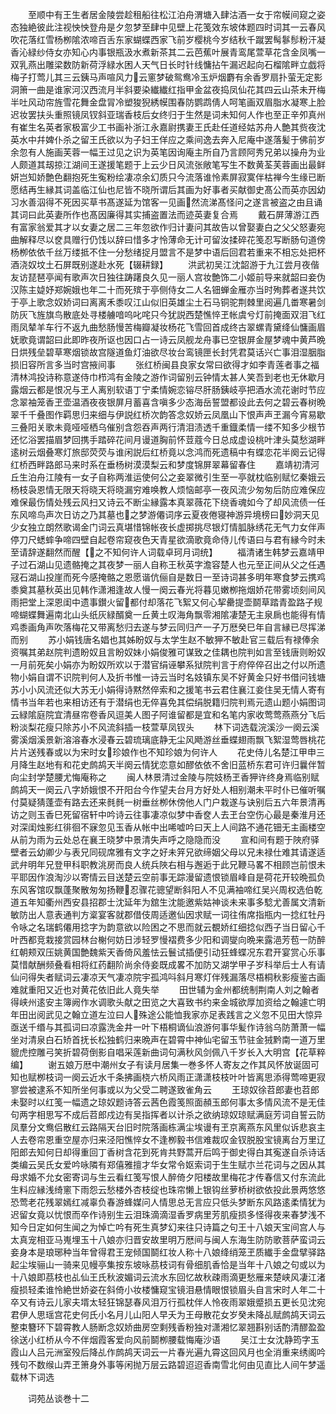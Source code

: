 <!-- { "loadSidebar": true } -->
　　至顺中有王生者居金陵尝趁租船往松江泊舟渭塘入肆沽酒一女于帘幙间窥之姿态独絶彼此注视怏怏登舟是夕忽梦至肆中见壁上花笺效东坡体题四时词其一云春风吹花落红雪杨栁隂浓啼百舌东家蝴蝶西家飞前岁樱桃今岁结秋千蹴罢髩鬖髿粉汗凝香沁緑纱侍女亦知心内事银瓶汲水煮新茶其二云芭蕉叶展青鸾尾萱草花含金凤嘴一双乳燕出雕梁数防新荷浮緑水困人天气日长时针线慵拈午漏迟起向石榴隂畔立戯将梅子打莺儿其三云銕马声喧风力云窻梦破鸳鸯冷玉炉烟麝有余香罗扇扑萤无定影洞箫一曲是谁家河汉西流月半斜要染纎纎红指甲金盆夜捣凤仙花其四云山茶未开梅半吐风动帘旌雪花舞金盘冐冷塑狻猊綉幙围春防鹦鹉倩人呵笔画双眉脂水凝寒上脸迟妆罢扶头重照镜凤钗斜亚瑞香枝后女终归于生然是词未知何人作也至正辛夘真州有崔生名英者家极富少工书画补浙江永嘉尉携妻王氏赴任道经姑苏舟人艶其赀夜沈英水中幷婢仆杀之留王氏欲以为子妇王佯应之乘间逸去奔入尼庵中遂落髪于佛前岁余忽有人施画芙蓉一幅王过见之识为英笔因询庵主所自乃言顾阿秀兄弟以操舟为业人颇道其刼掠江湖间王遂援笔题于上云少日风流张敞笔写生不数黄荃芙蓉画出最鲜妍岂知娇艶色翻抱死生寃粉绘凄凉余幻质只今流落谁怜素屏寂寞伴枯禅今生缘已断愿结再生縁其词盖临江仙也尼皆不晓所谓后其画为好事者买献御史髙公而英亦因幼习水善泅得不死因买草书髙遂延为馆客一见画然流涕髙怪问之遂言被盗之由且诵其词曰此英妻所作也髙因廉得其实捕盗置法而迹英妻复合焉
　　戴石屏薄游江西有富家翁爱其才以女妻之居二三年忽欲作归计妻问其故告以曾娶妻白之父父怒妻宛曲解释尽以奁具赠行仍饯以辞曰惜多才怜薄命无计可留汝揉碎花笺忍写断肠句道傍杨栁依依千丝万缕抵不住一分愁绪捉月盟言不是梦中语后回君若重来不相忘处把杯酒浇奴坟土石屏既别遂赴水死【辍耕録】
　　洪武初吴江沈韶游于九江尝月夜偕友访琵琶亭闻有歌声次日独往踌躇良久见一丽人宫妆艶饰二小姬前导来就韶曰妾伪汉陈主媫妤郑婉娥也年二十而死殡于亭侧侍女二人名钿蝉金雁亦当时殉葬者遂共饮于亭上歌念奴娇词曰离离禾黍叹江山似旧英雄尘土石马铜驼荆棘里阅遍几畨寒暑剑防灰飞旌旗鸟散底处寻楼艣喑呜叱咤只今犹説西楚憔悴玊帐虞兮灯前掩面双泪飞红雨凤辇羊车行不返九曲愁肠慢苦梅瓣凝妆杨花飞雪回首成终古翠螺青黛绛仙慵画眉妩歌竟谓韶曰此即昨夜所讴也因口占一诗云凤舰龙舟事已空银屏金屋梦魂中黄芦晩日烘残垒碧草寒烟锁故宫隧道鱼灯油欲尽妆台鸾镜匣长封凭君莫话兴亡事泪湿胭脂损旧容所言多当时宫掖间事
　　张红桥闽县良家女常曰欲得才如李青莲者事之福清林鸿投诗称意遂侍巾栉鸿有金陵之游作词留别云钟情太甚人笑吾到老也无休歇月露烟云都是恨况与玊人离别软语丁宁柔情婉恋镕尽肝肠銕岐亭把酒水流花谢时节应念翠袖笼香玊壶温酒夜夜银屏月蓄喜含嗔多少态海岳誓盟都设此去何之碧云春树晩翠千千叠图作羁思归来细与伊説红桥次韵答念奴娇云凤凰山下恨声声玊漏今宵易歇三叠阳关歌未竟哑哑栖乌催别含怨吞声两行清泪渍透千重鐡柔情一缕不知多少根节还忆浴罢描眉梦回携手踏碎花间月谩道胸前怀荳蔻今日总成虚设桃叶津头莫愁湖畔逺树云烟叠寒灯旅邸荧荧与谁闲説后红桥竟以念鸿而死遗稿中有蝶恋花半阕云记得红桥西畔路郎马来时系在垂杨树漠漠梨云和梦度锦屏翠幕留春住
　　嘉靖初清河丘生泊舟江陵有一女子自称两淮运使何公之妾翠微引生至一亭就枕临别赋忆秦娥云杨枝袅恩情无限天将晓天将晓漏穷难唤教人烦恼邮亭一夜风流少匆匆后防应难保应难保最伤情处残云风扫又诗云不断尘縁露本真翠薇花下绕香魂如今了却风流债一任东风啼鸟声次日访之乃其墓也之梦游僊词序云夏夜倦寝神游异境榜曰妙洞天见少女独立朗然歌谒金门词云真堪惜锦帐夜长虚掷挑尽银灯情胍脉绣花无气力女伴声停刀尺蟋蟀争啼四壁自起卷帘窥夜色天青星欲滴歌竟命侍儿传语曰与君有縁今时未至请辞遂翻然而醒【之不知何许人词载卓珂月词统】
　　福清诸生韩梦云嘉靖甲子过石湖山见遗骼掩之其夜梦一丽人自称王秋英字澹容楚人也元至正间从父之任遇冦石湖山投崖而死今感掩骼之恩愿谐伉俪自是数日一至诗词甚多明年寒食梦云携鸡黍奠其墓秋英出见韩作潇湘逢故人慢一阕云春光将暮见嫩栁拖烟娇花带雾顷刻间风雨把堂上深恩闺中遗事鑚火留都付却落花飞絮又何心挈罍提壶鬬草踏青盈路子规啼蝴蝶舞遍南北山头纸灰緑醑奠一丘黄土叹海角飘零湘隂凄楚无主泉扄也能得有情鸡黍画角声吹落梅花又带离愁归去遂与梦云同归产一子万厯癸巳年自言縁已尽挥涕而别
　　苏小娟钱唐名娼也其姊盼奴与太学生赵不敏狎不敏赴官三载后有禄俸余资嘱其弟赵院判遗盼奴且言盼奴妹小娟俊雅可谋致之佳耦也院判如言至钱唐则盼奴一月前死矣小娟亦为盼奴所欢以于潜官绢诬攀系狱院判言于府倅倅召出之付以所遗物小娟自谓不识院判何人及折书惟一诗云当时名妓镇东吴不好黄金只好书借问钱塘苏小小风流还似大苏无小娟得诗黙然倅索和之援笔书云君住襄江妾住吴无情人寄有情书当年若也来相访还有于潜绢也无倅喜免其偿绢脱籍归院判焉元遗山题小娟图词云緑隂庭院宜清昼帘卷香风逗美人图子阿谁留都是宜和名笔内家收莺莺燕燕分飞后粉淡梨花瘦只除苏小不风流斜插一枝萱草凤钗头
　　林下词选载浣溪沙一阕云溪雾溪烟溪景新溶溶春水浸春云碧琉璃底静无尘风飏游丝垂蝶翅雨飘飞絮湿莺唇桃花片片送残春或以为宋时女珍娘作也不知珍娘为何许人
　　花史侍儿名楚江甲申三月降生赵地有和花史鹧鸪天半阕云情犹恋意如醪依依不舍旧蓝桥东君可许归曩伴暂向尘封学楚腰尤悔庵称之
　　闽人林景清过金陵与院妓杨玊香狎许终身焉临别赋鹧鸪天一阕云八字娇娥恨不开阳台今作望夫台月方好处人相别潮未平时仆已催听嘱付莫疑猜蓬壶有路去还来毵毵一树垂丝栁休傍他人门户栽遂与诀别后五六年景清再访之则玉香巳死留宿轩中吟诗云往事凄凉似梦中香奁人去玊台空伤心最是秦淮月还对深闺烛影红徘徊不寐忽见玉香从帐中出唏嘘吟曰天上人间路不通花钿无主画楼空从前为雨为云处总在襄王晓梦中景清失声呼之隐隐而没
　　宣和间有题于陜府驿壁者云幼卿少与表兄同砚席雅有文字之好未笄兄欲缔姻父母以兄未禄仕难其请遂适武弁明年兄登甲科职教洮房而良人统兵陜右相与邂逅于此兄鞭马畧不相顾岂前恨未平耶因作浪淘沙以寄情云目送楚云空前事无踪漫留遗恨锁眉峰自是荷花开较晩孤负东风客馆叹飘蓬聚散匆匆扬鞭忍骤花骢望断斜阳人不见满袖啼红吴兴周权选伯乾道五年知衢州西安县招郡士沈延年为舘生沈能邀紫姑神谈未来事多騐尤善属文清新敏防出人意表通判方楶宴客就郡借伎周适邀仙因求赋一词往侑席指瓶内一捻红牡丹令咏之名瑞鹤僊用捻字为韵意欲以险困之不思而就云覩娇红细捻似西子当日留心千叶西都竞栽接赏园林台榭何妨日涉轻罗慢褶费多少阳和调燮向晩来露浥芳苞一防醉红朝颊双压姚黄国艶魏紫天香倚风羞怯云鬟试插便引动狂蜂蝶况东君开宴赏心乐事莫惜献酬频叠看相将红药翻阶尚余侍妾既成畧不加防又湖学甲子岁科举后士人有请仙问得失者赋词云凄凉天气凄凉院宇孤鸿呌斜月寒灯伴残漏落尽梧桐秋影瘦鉴古画难就重阳又近也对黄花依旧此人竟失举
　　田世辅为金州都统制荆南人刘之翰者得峡州逺安主簿阙作水调歌头献之田览之大喜致书约来金城欲厚加资给之翰遽亡明年田出阅武见之翰立道左泣曰人殊途公能恤我家亦足表践言之义忽不见田大惊异亟送千缗与其孤词曰凉露洗金井一叶下梧桐谪仙浪游何事华髪作诗翁乌防萧萧一幅坐对清泉白石矫首抚长松独鹤归来晩声在碧霄中神仙宅留玉节驻金狨黔南一道万里貔虎控雕弓笑折碧荷倒影自唱采莲新曲词句满秋风剑佩八千岁长入大明宫【花草粹编】
　　谢五娘万厯中潮州女子有读月居集一巻多怀人寄友之作其风怀放诞固可知也赋栁枝词一阕云近水千条拂画桡六桥风雨正潇潇枝枝叶叶皆离思添得莺啼更寂寥尝被逮系不知所坐何事或以为父受二聘遂致雀角云
　　王琼奴徐苕郎妻也苕郎未娶时以红笺一幅遗之琼奴题诗答云茜色霞笺照面頳玉郎何事太多情风流不是无佳句两字相思写不成后苕郎戍边有吴指挥者以计杀之欲纳琼奴琼赋满庭芳词自誓云防凤羣分文鸯侣散红云路隔天台旧时院落画栋满尘埃谩有玊京离燕东风里似诉悲哀主人去卷帘恩重空屋亦归来泾阳憔悴女不逢栁毅书信难裁叹金钗脱股宝镜离台万里辽阳郎去知何日却得重回丁香树含花到死肯共野蒿开后鸣于御史得白其寃遂自杀诗话类编云吴氏女爱吟咏隣有郑僖雅擅才华女常令妪索词于生生赋朩兰花词与之因从其母求婚不允女密寄词与生云看红笺写恨人醉倚夕阳楼故里梅花才传春信又付东流此生料应縁浅绮窻下雨怨云愁楼外杏枝绽也珠帘懒上银钩丝萝桥树欲依投此景两悠悠恐莺老花残翠嫣红减辜负春游蜂媒问人情思总无言应只低头梦断东风路逺柔情犹为迟留女竟以忧恨而卒作诗别生云泪珠滴滴湿香罗病里芳肌瘦损多怪得夜来春梦浅不知今日定如何生闻之为悼亡吟有死生真梦幻来往只诗篇之句王十八娘天宝间宫人与太真宠相亚马嵬埋玉十八娘亦归晋安故里明万厯间与闽人东海生防防歌菩萨蛮词云妾身本是琅琊种当年曾得君王宠倾国鬬红妆人称十八娘绛绡笼玊质纎手金盘擘驿路起尘埃骊山一骑来见幔亭集按东坡咏茘枝词有骨细肌香恰是当年十八娘之句或以为十八娘即茘枝也乩仙王氏秋波媚词云流水东回忆故秋疎雨滴更愁雁来楚峡风凄江渚瘦损轻柔谁怜絶世娇姿在斜倚小妆楼慵窥宝镜泪悬情眼恨锁眉头自言宋时人年二十卒又有诗云儿家夫壻太轻狂锦瑟春风泪万行孤枕伴人怜夜雨翠娥蹙损五更长见沈宛君伊人思瑶宫花史何氏小名月儿山阳人早夭为王母散花女岁癸未降乩赋鹧鸪天词云整束簪环下碧霄教人肠断念奴娇曲房空剩残香粉独对潇湘忆翠翘斟别话酌清醪盈盈徐送小红桥从今不伴烟霞客爱向风前鬬栁腰载悔庵沙语
　　吴江士女沈静筠字玉霞山人吕元洲室殁后降乩作鹧鸪天词云一片春光遍九霄这回风月也全消重来绣阁吟残句不数缑山弄玊箫身外事等闲抛万层云路碧迢迢香南雪北何由见直比人间午梦遥载林下词选





　　词苑丛谈巻十二
